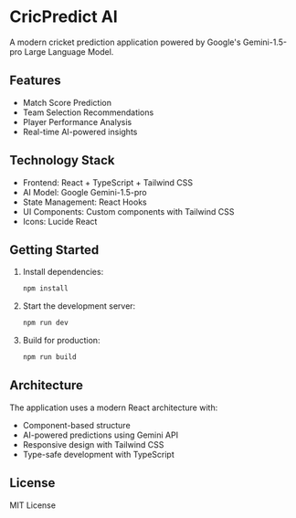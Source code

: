 # CricPredict AI

A modern cricket prediction application powered by Google's Gemini-1.5-pro Large Language Model.

## Features

- Match Score Prediction
- Team Selection Recommendations
- Player Performance Analysis
- Real-time AI-powered insights

## Technology Stack

- Frontend: React + TypeScript + Tailwind CSS
- AI Model: Google Gemini-1.5-pro
- State Management: React Hooks
- UI Components: Custom components with Tailwind CSS
- Icons: Lucide React

## Getting Started

1. Install dependencies:
   ```bash
   npm install
   ```

2. Start the development server:
   ```bash
   npm run dev
   ```

3. Build for production:
   ```bash
   npm run build
   ```

## Architecture

The application uses a modern React architecture with:
- Component-based structure
- AI-powered predictions using Gemini API
- Responsive design with Tailwind CSS
- Type-safe development with TypeScript

## License

MIT License